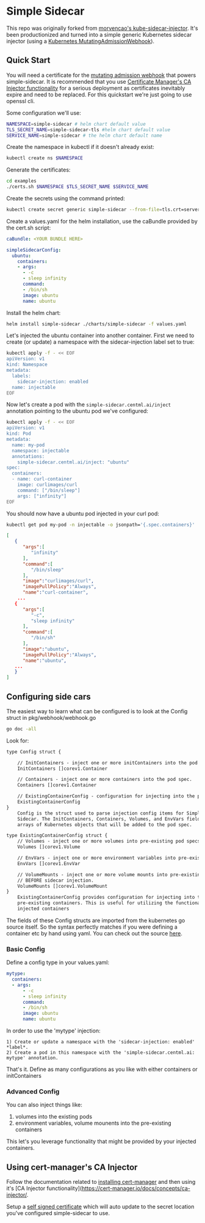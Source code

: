# Simple Sidecar 

This repo was originally forked from [morvencao's kube-sidecar-injector](https://github.com/morvencao/kube-sidecar-injector). It's been productionized and turned into a simple generic Kubernetes sidecar injector (using a [Kubernetes MutatingAdmissionWebhook](https://kubernetes.io/docs/reference/access-authn-authz/admission-controllers/#mutatingadmissionwebhook)).


## Quick Start 

You will need a certificate for the [mutating admission webhook](https://kubernetes.io/docs/reference/access-authn-authz/admission-controllers/#mutatingadmissionwebhook) that powers simple-sidecar. It is recommended that you use [Certificate Manager's CA Injector functionality](https://cert-manager.io/docs/concepts/ca-injector/) for a serious deployment as certificates inevitably expire and need to be replaced.  For this quickstart we're just going to use openssl cli. 


Some configuration we'll use:

```sh
NAMESPACE=simple-sidecar # helm chart default value
TLS_SECRET_NAME=simple-sidecar-tls #helm chart default value
SERVICE_NAME=simple-sidecar # the helm chart default name
```

Create the namespace in kubectl if it doesn't already exist:

```sh
kubectl create ns $NAMESPACE
```

Generate the certificates:

```sh
cd examples
./certs.sh $NAMESPACE $TLS_SECRET_NAME $SERVICE_NAME
```

Create the secrets using the command printed:
```sh
kubectl create secret generic simple-sidecar --from-file=tls.crt=server.crt --from-file=tls.key=server.key --from-file=ca.crt=ca.crt --namespace simple-sidecar
```


Create a values.yaml for the helm installation, use the caBundle provided by the cert.sh script:


```yaml
caBundle: <YOUR BUNDLE HERE>

simpleSidecarConfig:
  ubuntu: 
    containers:
    - args:
      - -c
      - sleep infinity
      command:
      - /bin/sh
      image: ubuntu
      name: ubuntu
```


Install the helm chart:

```sh
helm install simple-sidecar ./charts/simple-sidecar -f values.yaml
```

Let's injected the ubuntu container into another container. First we need to create (or update) a namespace with the sidecar-injection label set to true:

```sh
kubectl apply -f - << EOF
apiVersion: v1
kind: Namespace
metadata:
  labels:
    sidecar-injection: enabled
  name: injectable
EOF
```

Now let's create a pod with the `simple-sidecar.centml.ai/inject` annotation pointing to the ubuntu pod we've configured:


```sh
kubectl apply -f - << EOF
apiVersion: v1
kind: Pod
metadata:
  name: my-pod
  namespace: injectable
  annotations:
    simple-sidecar.centml.ai/inject: "ubuntu"
spec:
  containers:
  - name: curl-container
    image: curlimages/curl
    command: ["/bin/sleep"]
    args: ["infinity"]
EOF
```

You should now have a ubuntu pod injected in your curl pod: 

```sh
kubectl get pod my-pod -n injectable -o jsonpath='{.spec.containers}' | jq
```

```json
[
   {
      "args":[
         "infinity"
      ],
      "command":[
         "/bin/sleep"
      ],
      "image":"curlimages/curl",
      "imagePullPolicy":"Always",
      "name":"curl-container",
    ...
   {
      "args":[
         "-c",
         "sleep infinity"
      ],
      "command":[
         "/bin/sh"
      ],
      "image":"ubuntu",
      "imagePullPolicy":"Always",
      "name":"ubuntu",
   ...
   }
]
```

## Configuring side cars

The easiest way to learn what can be configured is to look at the Config struct in pkg/webhook/webhook.go

```sh
go doc -all
```

Look for:
```txt
type Config struct {

	// InitContainers - inject one or more initContainers into the pod spec.
	InitContainers []corev1.Container

	// Containers - inject one or more containers into the pod spec.
	Containers []corev1.Container

	// ExistingContainerConfig - configuration for injecting into the pre-existing containers.
	ExistingContainerConfig
}
    Config is the struct used to parse injection config items for Simple
    Sidecar. The InitContainers, Containers, Volumes, and EnvVars fields are
    arrays of Kubernetes objects that will be added to the pod spec.

type ExistingContainerConfig struct {
	// Volumes - inject one or more volumes into pre-existing pod specs.
	Volumes []corev1.Volume

	// EnvVars - inject one or more environment variables into pre-existing container specs.
	EnvVars []corev1.EnvVar

	// VolumeMounts - inject one or more volume mounts into pre-existing container specs.
	// BEFORE sidecar injection.
	VolumeMounts []corev1.VolumeMount
}
    ExistingContainerConfig provides configuration for injecting into the
    pre-existing containers. This is useful for utilizing the functionality of
    injected containers

```

The fields of these Config structs are imported from the kubernetes go source itself. So the syntax perfectly matches if you were defining a container etc by hand using yaml. You can check out the source [here](https://github.com/kubernetes/api/blob/master/core/v1/types.go). 


### Basic Config


Define a config type in your values.yaml:

```yaml
mytype:
  containers:
  - args:
      - -c
      - sleep infinity
      command:
      - /bin/sh
      image: ubuntu
      name: ubuntu  
```

In order to use the 'mytype' injection:

    1) Create or update a namespace with the 'sidecar-injection: enabled' *label*.
    2) Create a pod in this namespace with the 'simple-sidecar.centml.ai: mytype' annotation. 

That's it. Define as many configurations as you like with either containers or initContainers 

### Advanced Config

You can also inject things like:
  1) volumes into the existing pods
  2) environment variables, volume mounents into the pre-existing containers

This let's you leverage functionality that might be provided by your injected containers. 

## Using cert-manager's CA Injector

Follow the documentation related to [installing cert-manager](https://cert-manager.io/docs/) and then using it's [CA Injector functionality](https://cert-manager.io/docs/concepts/ca-injector/. 

Setup a [self signed certificate](https://cert-manager.io/docs/configuration/selfsigned/) which will auto update to the secret location you've configured simple-sidecar to use. 

